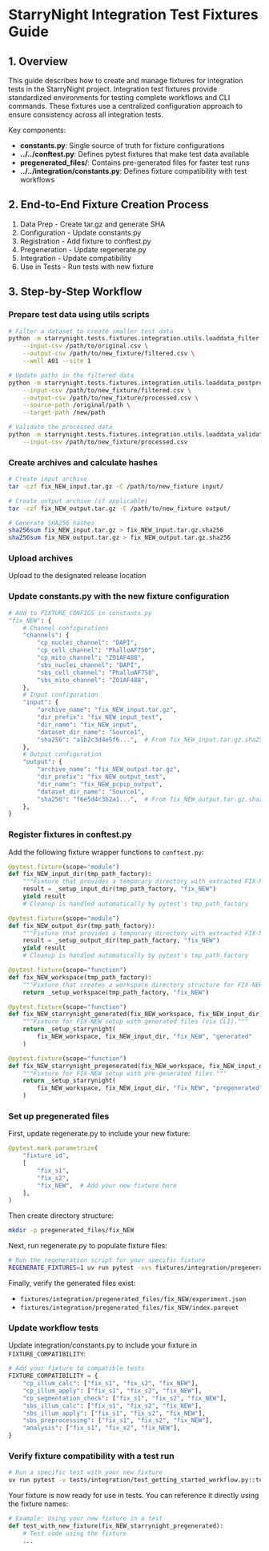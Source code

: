 # StarryNight Integration Test Fixtures Guide

## 1. Overview

This guide describes how to create and manage fixtures for integration tests in the StarryNight project. Integration test fixtures provide standardized environments for testing complete workflows and CLI commands. These fixtures use a centralized configuration approach to ensure consistency across all integration tests.

Key components:
- **constants.py**: Single source of truth for fixture configurations
- **../../conftest.py**: Defines pytest fixtures that make test data available
- **pregenerated_files/**: Contains pre-generated files for faster test runs
- **../../integration/constants.py**: Defines fixture compatibility with test workflows

## 2. End-to-End Fixture Creation Process

1. Data Prep - Create tar.gz and generate SHA
2. Configuration - Update constants.py
3. Registration - Add fixture to conftest.py
4. Pregeneration - Update regenerate.py
5. Integration - Update compatibility
6. Use in Tests - Run tests with new fixture

## 3. Step-by-Step Workflow

### Prepare test data using utils scripts

```bash
# Filter a dataset to create smaller test data
python -m starrynight.tests.fixtures.integration.utils.loaddata_filter \
    --input-csv /path/to/original.csv \
    --output-csv /path/to/new_fixture/filtered.csv \
    --well A01 --site 1

# Update paths in the filtered data
python -m starrynight.tests.fixtures.integration.utils.loaddata_postprocess \
    --input-csv /path/to/new_fixture/filtered.csv \
    --output-csv /path/to/new_fixture/processed.csv \
    --source-path /original/path \
    --target-path /new/path

# Validate the processed data
python -m starrynight.tests.fixtures.integration.utils.loaddata_validate \
    --input-csv /path/to/new_fixture/processed.csv
```

### Create archives and calculate hashes

```bash
# Create input archive
tar -czf fix_NEW_input.tar.gz -C /path/to/new_fixture input/

# Create output archive (if applicable)
tar -czf fix_NEW_output.tar.gz -C /path/to/new_fixture output/

# Generate SHA256 hashes
sha256sum fix_NEW_input.tar.gz > fix_NEW_input.tar.gz.sha256
sha256sum fix_NEW_output.tar.gz > fix_NEW_output.tar.gz.sha256
```

###  Upload archives

Upload to the designated release location

### Update constants.py with the new fixture configuration

```python
# Add to FIXTURE_CONFIGS in constants.py
"fix_NEW": {
    # Channel configurations
    "channels": {
        "cp_nuclei_channel": "DAPI",
        "cp_cell_channel": "PhalloAF750",
        "cp_mito_channel": "ZO1AF488",
        "sbs_nuclei_channel": "DAPI",
        "sbs_cell_channel": "PhalloAF750",
        "sbs_mito_channel": "ZO1AF488",
    },
    # Input configuration
    "input": {
        "archive_name": "fix_NEW_input.tar.gz",
        "dir_prefix": "fix_NEW_input_test",
        "dir_name": "fix_NEW_input",
        "dataset_dir_name": "Source1",
        "sha256": "a1b2c3d4e5f6...",  # From fix_NEW_input.tar.gz.sha256
    },
    # Output configuration
    "output": {
        "archive_name": "fix_NEW_output.tar.gz",
        "dir_prefix": "fix_NEW_output_test",
        "dir_name": "fix_NEW_pcpip_output",
        "dataset_dir_name": "Source1",
        "sha256": "f6e5d4c3b2a1...",  # From fix_NEW_output.tar.gz.sha256
    },
}
```

### Register fixtures in conftest.py

Add the following fixture wrapper functions to `conftest.py`:

```python
@pytest.fixture(scope="module")
def fix_NEW_input_dir(tmp_path_factory):
    """Fixture that provides a temporary directory with extracted FIX-NEW input data."""
    result = _setup_input_dir(tmp_path_factory, "fix_NEW")
    yield result
    # Cleanup is handled automatically by pytest's tmp_path_factory

@pytest.fixture(scope="module")
def fix_NEW_output_dir(tmp_path_factory):
    """Fixture that provides a temporary directory with extracted FIX-NEW output data."""
    result = _setup_output_dir(tmp_path_factory, "fix_NEW")
    yield result
    # Cleanup is handled automatically by pytest's tmp_path_factory

@pytest.fixture(scope="function")
def fix_NEW_workspace(tmp_path_factory):
    """Fixture that creates a workspace directory structure for FIX-NEW tests."""
    return _setup_workspace(tmp_path_factory, "fix_NEW")

@pytest.fixture(scope="function")
def fix_NEW_starrynight_generated(fix_NEW_workspace, fix_NEW_input_dir):
    """Fixture for FIX-NEW setup with generated files (via CLI)."""
    return _setup_starrynight(
        fix_NEW_workspace, fix_NEW_input_dir, "fix_NEW", "generated"
    )

@pytest.fixture(scope="function")
def fix_NEW_starrynight_pregenerated(fix_NEW_workspace, fix_NEW_input_dir):
    """Fixture for FIX-NEW setup with pre-generated files."""
    return _setup_starrynight(
        fix_NEW_workspace, fix_NEW_input_dir, "fix_NEW", "pregenerated"
    )
```

### Set up pregenerated files

First, update regenerate.py to include your new fixture:

```python
@pytest.mark.parametrize(
    "fixture_id",
    [
        "fix_s1",
        "fix_s2",
        "fix_NEW",  # Add your new fixture here
    ],
)
```

Then create directory structure:

```bash
mkdir -p pregenerated_files/fix_NEW
```

Next, run regenerate.py to populate fixture files:

```bash
# Run the regeneration script for your specific fixture
REGENERATE_FIXTURES=1 uv run pytest -xvs fixtures/integration/pregenerated_files/regenerate.py::test_generate_pregenerated_files_files[fix_NEW]
```

Finally, verify the generated files exist:
   - `fixtures/integration/pregenerated_files/fix_NEW/experiment.json`
   - `fixtures/integration/pregenerated_files/fix_NEW/index.parquet`

### Update workflow tests

Update integration/constants.py to include your fixture in `FIXTURE_COMPATIBILITY`:

```python
# Add your fixture to compatible tests
FIXTURE_COMPATIBILITY = {
    "cp_illum_calc": ["fix_s1", "fix_s2", "fix_NEW"],
    "cp_illum_apply": ["fix_s1", "fix_s2", "fix_NEW"],
    "cp_segmentation_check": ["fix_s1", "fix_s2", "fix_NEW"],
    "sbs_illum_calc": ["fix_s1", "fix_s2", "fix_NEW"],
    "sbs_illum_apply": ["fix_s1", "fix_s2", "fix_NEW"],
    "sbs_preprocessing": ["fix_s1", "fix_s2", "fix_NEW"],
    "analysis": ["fix_s1", "fix_s2", "fix_NEW"],
}
```

### Verify fixture compatibility with a test run

```bash
# Run a specific test with your new fixture
uv run pytest -v tests/integration/test_getting_started_workflow.py::test_complete_workflow[fix_NEW-generated-cp_illum_calc]
```

Your fixture is now ready for use in tests. You can reference it directly using the fixture names:

```python
# Example: Using your new fixture in a test
def test_with_new_fixture(fix_NEW_starrynight_pregenerated):
    # Test code using the fixture
    ...
```

